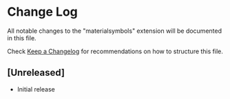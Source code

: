 # Change Log

All notable changes to the "materialsymbols" extension will be documented in this file.

Check [Keep a Changelog](http://keepachangelog.com/) for recommendations on how to structure this file.

## [Unreleased]

- Initial release